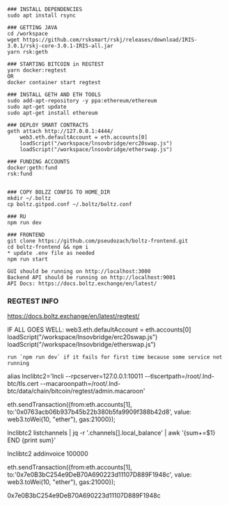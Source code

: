 ```
### INSTALL DEPENDENCIES
sudo apt install rsync

### GETTING JAVA
cd /workspace
wget https://github.com/rsksmart/rskj/releases/download/IRIS-3.0.1/rskj-core-3.0.1-IRIS-all.jar
yarn rsk:geth

### STARTING BITCOIN in REGTEST
yarn docker:regtest 
OR
docker container start regtest

### INSTALL GETH AND ETH TOOLS
sudo add-apt-repository -y ppa:ethereum/ethereum
sudo apt-get update
sudo apt-get install ethereum

### DEPLOY SMART CONTRACTS
geth attach http://127.0.0.1:4444/
    web3.eth.defaultAccount = eth.accounts[0]
    loadScript("/workspace/lnsovbridge/erc20swap.js")
    loadScript("/workspace/lnsovbridge/etherswap.js")

### FUNDING ACCOUNTS
docker:geth:fund
rsk:fund


### COPY BOLZZ CONFIG TO HOME_DIR
mkdir ~/.boltz
cp boltz.gitpod.conf ~/.boltz/boltz.conf

### RU
npm run dev

### FRONTEND
git clone https://github.com/pseudozach/boltz-frontend.git  
cd boltz-frontend && npm i  
* update .env file as needed  
npm run start  

GUI should be running on http://localhost:3000  
Backend API should be running on http://localhost:9001  
API Docs: https://docs.boltz.exchange/en/latest/
```


### REGTEST INFO
https://docs.boltz.exchange/en/latest/regtest/


IF ALL GOES WELL:
    web3.eth.defaultAccount = eth.accounts[0]
    loadScript("/workspace/lnsovbridge/erc20swap.js")
    loadScript("/workspace/lnsovbridge/etherswap.js")

    run `npm run dev` if it fails for first time because some service not running

alias lnclibtc2='lncli --rpcserver=127.0.0.1:10011 --tlscertpath=/root/.lnd-btc/tls.cert --macaroonpath=/root/.lnd-btc/data/chain/bitcoin/regtest/admin.macaroon'

eth.sendTransaction({from:eth.accounts[1], to:'0x0763acb06b937b45b22b380b5fa9909f388b42d8', value: web3.toWei(10, "ether"), gas:21000});
 
 lnclibtc2 listchannels | jq -r '.channels[].local_balance' | awk '{sum+=$1} END {print sum}'
 
 lnclibtc2 addinvoice 100000


 eth.sendTransaction({from:eth.accounts[1], to:'0x7e0B3bC254e9DeB70A690223d11107D889F1948c', value: web3.toWei(10, "ether"), gas:21000});





 0x7e0B3bC254e9DeB70A690223d11107D889F1948c